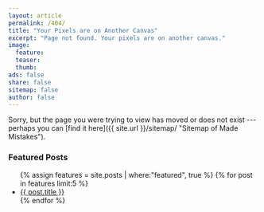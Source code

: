 ```yaml
---
layout: article
permalink: /404/
title: "Your Pixels are on Another Canvas"
excerpt: "Page not found. Your pixels are on another canvas."
image:
  feature:
  teaser:
  thumb:
ads: false
share: false
sitemap: false
author: false
---
```


Sorry, but the page you were trying to view has moved or does not exist --- perhaps you can [find it here]({{ site.url }}/sitemap/ "Sitemap of Made Mistakes").

### Featured Posts

<ul class="fl">
{% assign features = site.posts | where:"featured", true %}
{% for post in features limit:5 %}
  <li><a href="{{ site.url }}{{ post.url }}">{{ post.title }}</a></li>
{% endfor %}
</ul>

<script type="text/javascript">
  var GOOG_FIXURL_LANG = 'en';
  var GOOG_FIXURL_SITE = '{{ site.url }}'
</script>
<script type="text/javascript" src="https://linkhelp.clients.google.com/tbproxy/lh/wm/fixurl.js"></script>
